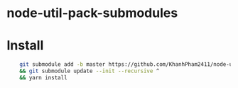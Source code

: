 # node-util-pack-submodules

# Install

```bash
	git submodule add -b master https://github.com/KhanhPham2411/node-util-pack-submodules.git ^
	&& git submodule update --init --recursive ^
	&& yarn install
```

